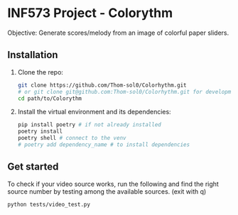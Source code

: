 # INF573 Project - Colorythm

Objective: Generate scores/melody from an image of colorful paper sliders.

## Installation

1. Clone the repo:
   ```bash
   git clone https://github.com/Thom-sol0/Colorhythm.git
   # or git clone git@github.com:Thom-sol0/Colorhythm.git for development
   cd path/to/Colorythm
   ```

2. Install the virtual environment and its dependencies:
   ```bash
   pip install poetry # if not already installed
   poetry install
   poetry shell # connect to the venv
   # poetry add dependency_name # to install dependencies
   ```

## Get started

   To check if your video source works, run the following and find the right source number by testing among the available sources. (exit with q)
   ```bash
   python tests/video_test.py
   ```
   
